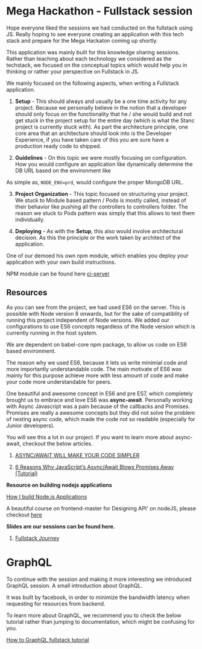 # Mega Hackathon - Fullstack session

Hope everyone liked the sessions we had conducted on the fullstack using JS. Really hoping to see everyone creating an application with this tech stack and prepare for the Mega Hackaton coming up shortly.

This application was mainly built for this knowledge sharing sessions. Rather than teaching about each technology we considered as the techstack, we focused on the conceptual topics which would help you in thinking or rather your perspective on Fullstack in JS.

We mainly focused on the following aspects, when writing a Fullstack application.

1. **Setup** - This should always and usually be a one time activity for any project. Because we personally believe in the notion that a developer should only focus on the functionality that he / she would build and not get stuck in the project setup for the entire day (which is what the Stanc project is currently stuck with). As part the architecture principle, one core area that an architecture should look into is the Developer Experience, if you have taken care of this you are sure have a production ready code to shipped.

2. **Guidelines** - On this topic we were mostly focusing on configuration. How you would configure an application like dynamically determine the DB URL based on the environment like

As simple as, `NODE_ENV=prd`, would configure the proper MongoDB URL.

3. **Project Organization** - This topic focused on structuring your project. We stuck to Module based pattern / Pods is mostly called, instead of their behavior like pushing all the controllers to controllers folder. The reason we stuck to Pods pattern was simply that this allows to test them individually.

4. **Deploying** - As with the **Setup**, this also would involve architectural decision. As this the principle or the work taken by architect of the application.

One of our demoed his own npm module, which enables you deploy your application with your own build instructions.

NPM module can be found here [ci-server](https://www.npmjs.com/package/ci-server)


## Resources

As you can see from the project, we had used ES6 on the server. This is possible with Node version 8 onwards, but for the sake of compatiblity of running this project independent of Node versions. We added our configurations to use ES6 concepts regardless of the Node version which is currently running in the host system.

We are dependent on babel-core npm package, to allow us code on ES6 based environment. 

The reason why we used ES6, because it lets us write minimial code and more importantly understandable code. The main motivate of ES6 was mainly for this purpose achieve more with less amount of code and make your code more understandable for peers.

One beautiful and awesome concept in ES6 and pre ES7, which completely brought us to embrace and love ES6 was **async-await**. Personally working with Async Javascript was a pain because of the callbacks and Promises. Promises are really a awesome concepts but they did not solve the problem of nesting async code, which made the code not so readable (especially for Junior developers).

You will see this a lot in our project. If you want to learn more about async-await, checkout the below articles.

1. [ASYNC/AWAIT WILL MAKE YOUR CODE SIMPLER](https://blog.patricktriest.com/what-is-async-await-why-should-you-care/)

2. [6 Reasons Why JavaScript’s Async/Await Blows Promises Away (Tutorial)](https://hackernoon.com/6-reasons-why-javascripts-async-await-blows-promises-away-tutorial-c7ec10518dd9)

**Resource on building nodejs applications**

[How I build Node.js Applications](https://blog.ragingflame.co.za/2015/4/1/how-i-build-nodejs-applications)


A beautiful course on frontend-master for Designing API' on nodeJS, please checkout [here](https://frontendmasters.com/courses/api-design-nodejs/)

**Slides are our sessions can be found here.**

1. [Fullstack Journey](http://slides.com/santhoshnagaraj/deck#/)

# GraphQL

To continue with the session and making it more interesting we introduced GraphQL session. A small introduction about GraphQL.

It was built by facebook, in order to minimize the bandwidth latency when requesting for resources from backend.

To learn more about GraphQL, we recommend you to check the below tutorial rather than jumping to documentation, which might be confusing for you.

[How to GraphQL fullstack tutorial](https://www.howtographql.com/)
